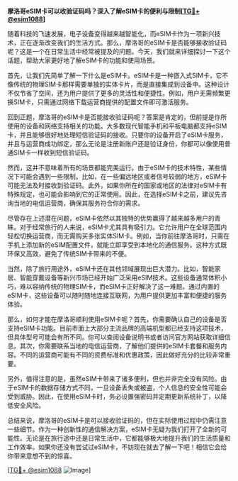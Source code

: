 **摩洛哥eSIM卡可以收验证码吗？深入了解eSIM卡的便利与限制[[TG💪+ @esim1088](https://t.me/s/esim1088)]**

随着科技的飞速发展，电子设备变得越来越智能化，而eSIM卡作为一项新兴技术，正在逐渐改变我们的生活方式。那么，摩洛哥的eSIM卡是否能够接收验证码呢？这是一个在日常生活中经常被提及的问题。今天，我们就来详细探讨一下这个话题，帮助大家更好地了解eSIM卡的功能和使用场景。

首先，让我们先简单了解一下什么是eSIM卡。eSIM卡是一种嵌入式SIM卡，它不像传统的物理SIM卡那样需要单独的实体卡片，而是直接集成到设备中。这种设计不仅节省了空间，还为用户提供了更多的灵活性和便捷性。例如，用户无需频繁更换SIM卡，只需通过网络下载运营商提供的配置文件即可激活服务。

回到正题，摩洛哥的eSIM卡是否能接收验证码呢？答案是肯定的，但前提是你所使用的设备和网络支持相关的功能。大多数现代智能手机和平板电脑都支持eSIM卡，并且能够很好地处理短信验证码的接收。只要你的设备开启了eSIM卡服务，并且与运营商成功绑定，那么无论是注册新账户还是验证身份，你都可以像使用普通SIM卡一样收到短信验证码。

然而，这并不意味着所有的场景都能完美运行。由于eSIM卡的技术特性，某些情况下可能会遇到一些限制。比如，在一些偏远地区或者信号较弱的地方，eSIM卡可能无法及时接收到验证码。此外，如果你所在的国家或地区的法律对eSIM卡有特殊规定，也可能会影响到它的正常使用。因此，在选择eSIM卡之前，建议先咨询当地的电信运营商，确保其服务符合你的需求。

尽管存在上述潜在问题，eSIM卡依然以其独特的优势赢得了越来越多用户的青睐。对于经常旅行的人来说，eSIM卡尤其具有吸引力。它允许用户在全球范围内轻松切换运营商，而无需购买多张实体SIM卡。例如，当你前往摩洛哥时，只需在手机上添加新的eSIM配置文件，就能立即享受到本地化的通信服务。这种方式既环保又高效，避免了传统SIM卡带来的不便。

当然，除了旅行用途外，eSIM卡还在其他领域展现出巨大潜力。比如，智能家居、智能穿戴设备等新兴市场已经开始广泛采用eSIM技术。这些设备通常体积小巧，难以容纳传统的物理SIM卡，而eSIM卡正好解决了这一难题。通过内置的eSIM卡，这些设备可以随时随地连接互联网，为用户提供更加丰富和便捷的服务体验。

那么，如何才能在摩洛哥顺利使用eSIM卡呢？首先，你需要确认自己的设备是否支持eSIM卡功能。目前市面上大部分主流品牌的高端机型都已经支持这项技术，但具体型号可能会有所不同。你可以查阅设备说明书或者访问官方网站获取详细信息。其次，你需要联系当地的电信运营商，了解他们提供的eSIM卡套餐和服务内容。不同的运营商可能有不同的资费标准和优惠政策，因此做好充分的比较非常重要。

另外，值得注意的是，虽然eSIM卡带来了诸多便利，但也并非完全没有风险。由于eSIM卡的数据存储方式不同，一旦设备丢失或被盗，个人信息的安全性可能会受到威胁。因此，在使用eSIM卡时，务必设置强密码并定期更新系统补丁，以降低安全风险。

总结来说，摩洛哥的eSIM卡是可以接收验证码的，但在实际使用过程中仍需注意一些细节。作为一种创新性的通信解决方案，eSIM卡无疑为我们打开了全新的可能性。无论是在旅行途中还是日常生活中，它都能够极大地提升我们的生活质量和工作效率。如果你还没有尝试过eSIM卡，不妨现在就去了解一下吧！相信它会给你带来意想不到的惊喜。

[[TG💪+ @esim1088](https://t.me/s/esim1088) ![Image](https://i.postimg.cc/4NQfJmqS/Snipaste-2025-05-13-00-14-12.png)]